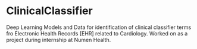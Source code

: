 # ClinicalClassifier
Deep Learning Models and Data for identification of clinical classifier terms fro Electronic Health Records [EHR] related to Cardiology. Worked on as a project during internship at Numen Health.
